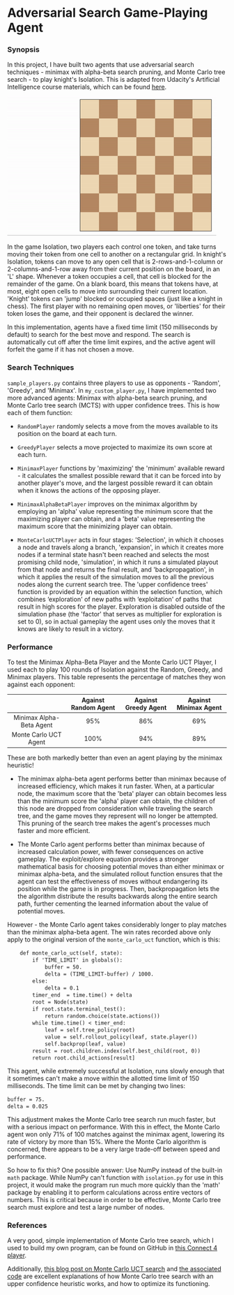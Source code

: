 # Adversarial Search Game-Playing Agent

### Synopsis

In this project, I have built two agents that use adversarial search techniques - minimax with alpha-beta search pruning, and Monte Carlo tree search - to play knight's Isolation. This is adapted from Udacity's Artificial Intelligence course materials, which can be found [here](https://github.com/udacity/artificial-intelligence/tree/master/Projects/3_Adversarial%20Search).

![Example game of isolation on a square board](viz.gif)

In the game Isolation, two players each control one token, and take turns moving their token from one cell to another on a rectangular grid. In knight's Isolation, tokens can move to any open cell that is 2-rows-and-1-column or 2-columns-and-1-row away from their current position on the board, in an 'L' shape. Whenever a token occupies a cell, that cell is blocked for the remainder of the game. On a blank board, this means that tokens have, at most, eight open cells to move into surrounding their current location. 'Knight' tokens can 'jump' blocked or occupied spaces (just like a knight in chess). The first player with no remaining open moves, or 'liberties' for their token loses the game, and their opponent is declared the winner.

In this implementation, agents have a fixed time limit (150 milliseconds by default) to search for the best move and respond. The search is automatically cut off after the time limit expires, and the active agent will forfeit the game if it has not chosen a move.

### Search Techniques

`sample_players.py` contains three players to use as opponents - 'Random', 'Greedy', and 'Minimax'. In `my_custom_player.py`, I have implemented two more advanced agents: Minimax with alpha-beta search pruning, and Monte Carlo tree search (MCTS) with upper confidence trees. This is how each of them function:

- `RandomPlayer` randomly selects a move from the moves available to its position on the board at each turn.

- `GreedyPlayer` selects a move projected to maximize its own score at each turn.

- `MinimaxPlayer` functions by 'maximizing' the 'minimum' available reward - it calculates the smallest possible reward that it can be forced into by another player's move, and the largest possible reward it can obtain when it knows the actions of the opposing player.

- `MinimaxAlphaBetaPlayer` improves on the minimax algorithm by employing an 'alpha' value representing the minimum score that the maximizing player can obtain, and a 'beta' value representing the maximum score that the minimizing player can obtain.

- `MonteCarloUCTPlayer` acts in four stages: 'Selection', in which it chooses a node and travels along a branch, 'expansion', in which it creates more nodes if a terminal state hasn't been reached and selects the most promising child node, 'simulation', in which it runs a simulated playout from that node and returns the final result, and 'backpropagation', in which it applies the result of the simulation moves to all the previous nodes along the current search tree. The 'upper confidence trees' function is provided by an equation within the selection function, which combines ‘exploration' of new paths with ‘exploitation' of paths that result in high scores for the player. Exploration is disabled outside of the simulation phase (the 'factor' that serves as multiplier for exploration is set to 0), so in actual gameplay the agent uses only the moves that it knows are likely to result in a victory.

### Performance

To test the Minimax Alpha-Beta Player and the Monte Carlo UCT Player, I used each to play 100 rounds of Isolation against the Random, Greedy, and Minimax players. This table represents the percentage of matches they won against each opponent:

|| Against Random Agent | Against Greedy Agent | Against Minimax Agent |
|:-:|:-:|:-:|:-:|
| Minimax Alpha-Beta Agent | 95% | 86% | 69% |
| Monte Carlo UCT Agent | 100% | 94% | 89% |

These are both markedly better than even an agent playing by the minimax heuristic!

- The minimax alpha-beta agent performs better than minimax because of increased efficiency, which makes it run faster. When, at a particular node, the maximum score that the 'beta' player can obtain becomes less than the minimum score the 'alpha' player can obtain, the children of this node are dropped from consideration while traveling the search tree, and the game moves they represent will no longer be attempted. This pruning of the search tree makes the agent's processes much faster and more efficient.

- The Monte Carlo agent performs better than minimax because of increased calculation power, with fewer consequences on active gameplay. The exploit/explore equation provides a stronger mathematical basis for choosing potential moves than either minimax or minimax alpha-beta, and the simulated rollout function ensures that the agent can test the effectiveness of moves without endangering its position while the game is in progress. Then, backpropagation lets the the algorithm distribute the results backwards along the entire search path, further cementing the learned information about the value of potential moves.

However - the Monte Carlo agent takes considerably longer to play matches than the minimax alpha-beta agent. The win rates recorded above only apply to the original version of the `monte_carlo_uct` function, which is this:

```
    def monte_carlo_uct(self, state):
        if 'TIME_LIMIT' in globals():
            buffer = 50.
            delta = (TIME_LIMIT-buffer) / 1000.
        else:
            delta = 0.1
        timer_end  = time.time() + delta
        root = Node(state)
        if root.state.terminal_test():
            return random.choice(state.actions())
        while time.time() < timer_end:
            leaf = self.tree_policy(root)
            value = self.rollout_policy(leaf, state.player())
            self.backprop(leaf, value)
        result = root.children.index(self.best_child(root, 0))
        return root.child_actions[result]
```

This agent, while extremely successful at Isolation, runs slowly enough that it sometimes can't make a move within the allotted time limit of 150 milliseconds. The time limit can be met by changing two lines: 

```
buffer = 75. 
delta = 0.025
```

This adjustment makes the Monte Carlo tree search run much faster, but with a serious impact on performance. With this in effect, the Monte Carlo agent won only 71% of 100 matches against the minimax agent, lowering its rate of victory by more than 15%. Where the Monte Carlo algorithm is concerned, there appears to be a very large trade-off between speed and performance.

So how to fix this? One possible answer: Use NumPy instead of the built-in `math` package. While NumPy can't function with `isolation.py` for use in this project, it would make the program run much more quickly than the 'math' package by enabling it to perform calculations across entire vectors of numbers. This is critical because in order to be effective, Monte Carlo tree search must explore and test a large number of nodes.

### References

A very good, simple implementation of Monte Carlo tree search, which I used to build my own program, can be found on GitHub in [this Connect 4 player](https://github.com/Alfo5123/Connect4).

Additionally, [this blog post on Monte Carlo UCT search](http://www.moderndescartes.com/essays/deep_dive_mcts/) and [the associated code](https://github.com/brilee/python_uct) are excellent explanations of how Monte Carlo tree search with an upper confidence heuristic works, and how to optimize its functioning.

